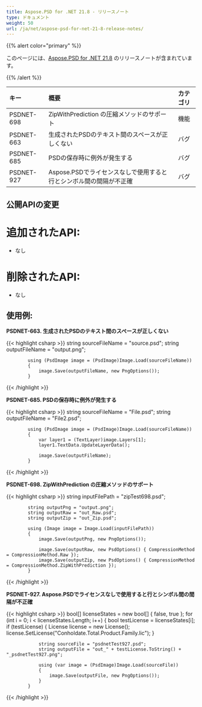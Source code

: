 ```yaml
---
title: Aspose.PSD for .NET 21.8 - リリースノート
type: ドキュメント
weight: 50
url: /ja/net/aspose-psd-for-net-21-8-release-notes/
---
```


{{% alert color="primary" %}} 

このページには、[Aspose.PSD for .NET 21.8](https://www.nuget.org/packages/Aspose.PSD/) のリリースノートが含まれています。

{{% /alert %}} 

|**キー**|**概要**|**カテゴリ**|
| :- | :- | :- |
|PSDNET-698|ZipWithPrediction の圧縮メソッドのサポート|機能|
|PSDNET-663|生成されたPSDのテキスト間のスペースが正しくない|バグ|
|PSDNET-685|PSDの保存時に例外が発生する|バグ|
|PSDNET-927|Aspose.PSDでライセンスなしで使用すると行とシンボル間の間隔が不正確|バグ|

## **公開APIの変更**
# **追加されたAPI:**
- なし

# **削除されたAPI:**
- なし

## **使用例:**

**PSDNET-663. 生成されたPSDのテキスト間のスペースが正しくない**

{{< highlight csharp >}}
            string sourceFileName = "source.psd";
            string outputFileName = "output.png";

            using (PsdImage image = (PsdImage)Image.Load(sourceFileName))
            {
                image.Save(outputFileName, new PngOptions());
            }
{{< /highlight >}}

**PSDNET-685. PSDの保存時に例外が発生する**

{{< highlight csharp >}}
            string sourceFileName = "File.psd";
            string outputFileName = "File2.psd";

            using (PsdImage image = (PsdImage)Image.Load(sourceFileName))
            {
                var layer1 = (TextLayer)image.Layers[1];
                layer1.TextData.UpdateLayerData();

                image.Save(outputFileName);
            }
{{< /highlight >}}

**PSDNET-698. ZipWithPrediction の圧縮メソッドのサポート**

{{< highlight csharp >}}
            string inputFilePath = "zipTest698.psd";

            string outputPng = "output.png";
            string outputRaw = "out_Raw.psd";
            string outputZip = "out_Zip.psd";

            using (Image image = Image.Load(inputFilePath))
            {
                image.Save(outputPng, new PngOptions());

                image.Save(outputRaw, new PsdOptions() { CompressionMethod = CompressionMethod.Raw });
                image.Save(outputZip, new PsdOptions() { CompressionMethod = CompressionMethod.ZipWithPrediction });
            }
{{< /highlight >}}

**PSDNET-927. Aspose.PSDでライセンスなしで使用すると行とシンボル間の間隔が不正確**

{{< highlight csharp >}}
            bool[] licenseStates = new bool[] { false, true };
            for (int i = 0; i < licenseStates.Length; i++)
            {
                bool testLicense = licenseStates[i];
                if (testLicense)
                {
                    License license = new License();
                    license.SetLicense("Conholdate.Total.Product.Family.lic");
                }

                string sourceFile = "psdnetTest927.psd";
                string outputFile = "out_" + testLicense.ToString() + "_psdnetTest927.png";

                using (var image = (PsdImage)Image.Load(sourceFile))
                {
                    image.Save(outputFile, new PngOptions());
                }
            }
{{< /highlight >}}

